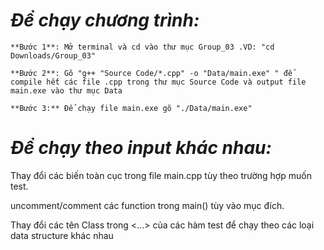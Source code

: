 # *Để chạy chương trình:*

    **Bước 1**: Mở terminal và cd vào thư mục Group_03 .VD: "cd Downloads/Group_03"

    **Bước 2**: Gõ "g++ "Source Code/*.cpp" -o "Data/main.exe" " để compile hết các file .cpp trong thư mục Source Code và output file main.exe vào thư mục Data

    **Bước 3:** Để chạy file main.exe gõ "./Data/main.exe"

# *Để chạy theo input khác nhau:*

Thay đổi các biến toàn cục trong file main.cpp tùy theo trường hợp muốn test.

uncomment/comment các function trong main() tùy vào mục đích.

Thay đổi các tên Class trong <...> của các hàm test để chạy theo các loại data structure khác nhau
